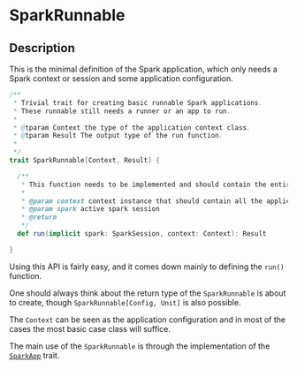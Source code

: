 # SparkRunnable


## Description

This is the minimal definition of the Spark application, which only needs a Spark context or session and
some application configuration.

```scala
/**
 * Trivial trait for creating basic runnable Spark applications.
 * These runnable still needs a runner or an app to run.
 *
 * @tparam Context the type of the application context class.
 * @tparam Result The output type of the run function.
 *
 */
trait SparkRunnable[Context, Result] {

  /**
   * This function needs to be implemented and should contain the entire runnable logic.
   *
   * @param context context instance that should contain all the application specific configuration
   * @param spark active spark session
   * @return
   */
  def run(implicit spark: SparkSession, context: Context): Result

}

```
 
Using this API is fairly easy, and it comes down mainly to defining the `run()` function.

One should always think about the return type of the `SparkRunnable` is about to create, though
`SparkRunnable[Config, Unit]` is also possible.

The `Context` can be seen as the application configuration and in most of the cases the most basic case class will suffice.

The main use of the `SparkRunnable` is through the implementation of the [`SparkApp`](spark-app.md) trait.
